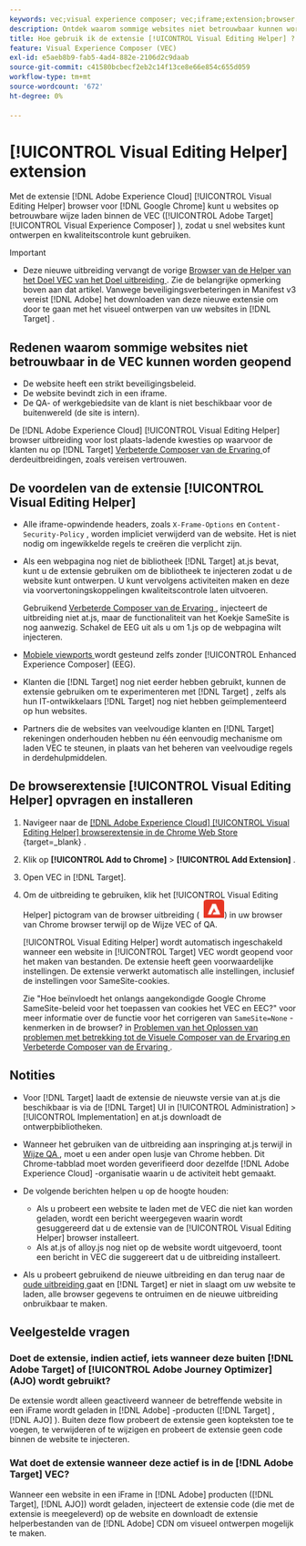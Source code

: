 ```yaml
---
keywords: vec;visual experience composer; vec;iframe;extension;browser;faq
description: Ontdek waarom sommige websites niet betrouwbaar kunnen worden geopend in de [!UICONTROL Visual Experience Composer] (VEC). Met de browserextensie [!UICONTROL Visual Editing Helper] kunt u websites betrouwbaar laden binnen de VEC.
title: Hoe gebruik ik de extensie [!UICONTROL Visual Editing Helper] ?
feature: Visual Experience Composer (VEC)
exl-id: e5aeb8b9-fab5-4ad4-882e-2106d2c9daab
source-git-commit: c41580bcbecf2eb2c14f13ce8e66e854c655d059
workflow-type: tm+mt
source-wordcount: '672'
ht-degree: 0%

---
```


# [!UICONTROL Visual Editing Helper] extension

Met de extensie [!DNL Adobe Experience Cloud] [!UICONTROL Visual Editing Helper] browser voor [!DNL Google Chrome] kunt u websites op betrouwbare wijze laden binnen de VEC ([!UICONTROL Adobe Target] [!UICONTROL Visual Experience Composer] ), zodat u snel websites kunt ontwerpen en kwaliteitscontrole kunt gebruiken.

>[!IMPORTANT]
>
>* Deze nieuwe uitbreiding vervangt de vorige [ Browser van de Helper van het Doel VEC van het Doel uitbreiding ](/help/main/c-experiences/c-visual-experience-composer/r-troubleshoot-composer/vec-helper-browser-extension.md). Zie de belangrijke opmerking boven aan dat artikel. Vanwege beveiligingsverbeteringen in Manifest v3 vereist [!DNL Adobe] het downloaden van deze nieuwe extensie om door te gaan met het visueel ontwerpen van uw websites in [!DNL Target] .

## Redenen waarom sommige websites niet betrouwbaar in de VEC kunnen worden geopend

* De website heeft een strikt beveiligingsbeleid.
* De website bevindt zich in een iframe.
* De QA- of werkgebiedsite van de klant is niet beschikbaar voor de buitenwereld (de site is intern).

De [!DNL Adobe Experience Cloud] [!UICONTROL Visual Editing Helper] browser uitbreiding voor lost plaats-ladende kwesties op waarvoor de klanten nu op [!DNL Target] [ Verbeterde Composer van de Ervaring ](/help/main/administrating-target/visual-experience-composer-set-up.md#eec) of derdeuitbreidingen, zoals vereisen vertrouwen.

## De voordelen van de extensie [!UICONTROL Visual Editing Helper]

* Alle iframe-opwindende headers, zoals `X-Frame-Options` en `Content-Security-Policy` , worden impliciet verwijderd van de website. Het is niet nodig om ingewikkelde regels te creëren die verplicht zijn.
* Als een webpagina nog niet de bibliotheek [!DNL Target] at.js bevat, kunt u de extensie gebruiken om de bibliotheek te injecteren zodat u de website kunt ontwerpen. U kunt vervolgens activiteiten maken en deze via voorvertoningskoppelingen kwaliteitscontrole laten uitvoeren.

  Gebruikend [ Verbeterde Composer van de Ervaring ](/help/main/administrating-target/visual-experience-composer-set-up.md#eec), injecteert de uitbreiding niet at.js, maar de functionaliteit van het Koekje SameSite is nog aanwezig. Schakel de EEG uit als u om 1.js op de webpagina wilt injecteren.

* [ Mobiele viewports ](/help/main/c-experiences/c-visual-experience-composer/mobile-viewports.md) wordt gesteund zelfs zonder [!UICONTROL Enhanced Experience Composer] (EEG).
* Klanten die [!DNL Target] nog niet eerder hebben gebruikt, kunnen de extensie gebruiken om te experimenteren met [!DNL Target] , zelfs als hun IT-ontwikkelaars [!DNL Target] nog niet hebben geïmplementeerd op hun websites.
* Partners die de websites van veelvoudige klanten en [!DNL Target] rekeningen onderhouden hebben nu één eenvoudig mechanisme om laden VEC te steunen, in plaats van het beheren van veelvoudige regels in derdehulpmiddelen.

## De browserextensie [!UICONTROL Visual Editing Helper] opvragen en installeren

1. Navigeer naar de [[!DNL Adobe Experience Cloud] [!UICONTROL Visual Editing Helper] browserextensie in de Chrome Web Store ](https://chrome.google.com/webstore/detail/adobe-experience-cloud-vi/kgmjjkfjacffaebgpkpcllakjifppnca){target=_blank} .
1. Klik op **[!UICONTROL Add to Chrome]** > **[!UICONTROL Add Extension]** .
1. Open VEC in [!DNL Target].
1. Om de uitbreiding te gebruiken, klik het [!UICONTROL Visual Editing Helper] pictogram van de browser uitbreiding ( ![ Visuele het Uitgeven pictogram van de Uitbreiding ](/help/main/c-experiences/c-visual-experience-composer/r-troubleshoot-composer/assets/visual-editing-helper.png)) in uw browser van Chrome browser terwijl op de Wijze VEC of QA.

   [!UICONTROL Visual Editing Helper] wordt automatisch ingeschakeld wanneer een website in [!UICONTROL Target] VEC wordt geopend voor het maken van bestanden. De extensie heeft geen voorwaardelijke instellingen. De extensie verwerkt automatisch alle instellingen, inclusief de instellingen voor SameSite-cookies.

   Zie &quot;Hoe beïnvloedt het onlangs aangekondigde Google Chrome SameSite-beleid voor het toepassen van cookies het VEC en EEC?&quot; voor meer informatie over de functie voor het corrigeren van `SameSite=None` -kenmerken in de browser? in [ Problemen van het Oplossen van problemen met betrekking tot de Visuele Composer van de Ervaring en Verbeterde Composer van de Ervaring ](/help/main/c-experiences/c-visual-experience-composer/r-troubleshoot-composer/issues-related-to-the-visual-experience-composer-vec-and-enhanced-experience-composer-eec.md).

## Notities

* Voor [!DNL Target] laadt de extensie de nieuwste versie van at.js die beschikbaar is via de [!DNL Target] UI in [!UICONTROL Administration] > [!UICONTROL Implementation] en at.js downloadt de ontwerpbibliotheken.
* Wanneer het gebruiken van de uitbreiding aan inspringing at.js terwijl in [ Wijze QA ](/help/main/c-activities/c-activity-qa/activity-qa.md), moet u een ander open lusje van Chrome hebben. Dit Chrome-tabblad moet worden geverifieerd door dezelfde [!DNL Adobe Experience Cloud] -organisatie waarin u de activiteit hebt gemaakt.
* De volgende berichten helpen u op de hoogte houden:

   * Als u probeert een website te laden met de VEC die niet kan worden geladen, wordt een bericht weergegeven waarin wordt gesuggereerd dat u de extensie van de [!UICONTROL Visual Editing Helper] browser installeert.
   * Als at.js of alloy.js nog niet op de website wordt uitgevoerd, toont een bericht in VEC die suggereert dat u de uitbreiding installeert.
* Als u probeert gebruikend de nieuwe uitbreiding en dan terug naar de [ oude uitbreiding ](/help/main/c-experiences/c-visual-experience-composer/r-troubleshoot-composer/vec-helper-browser-extension.md) gaat en [!DNL Target] er niet in slaagt om uw website te laden, alle browser gegevens te ontruimen en de nieuwe uitbreiding onbruikbaar te maken.

## Veelgestelde vragen

### Doet de extensie, indien actief, iets wanneer deze buiten [!DNL Adobe Target] of [!UICONTROL Adobe Journey Optimizer] (AJO) wordt gebruikt?

De extensie wordt alleen geactiveerd wanneer de betreffende website in een iFrame wordt geladen in [!DNL Adobe] -producten ([!DNL Target] , [!DNL AJO] ). Buiten deze flow probeert de extensie geen kopteksten toe te voegen, te verwijderen of te wijzigen en probeert de extensie geen code binnen de website te injecteren.

### Wat doet de extensie wanneer deze actief is in de [!DNL Adobe Target] VEC?

Wanneer een website in een iFrame in [!DNL Adobe] producten ([!DNL Target], [!DNL AJO]) wordt geladen, injecteert de extensie code (die met de extensie is meegeleverd) op de website en downloadt de extensie helperbestanden van de [!DNL Adobe] CDN om visueel ontwerpen mogelijk te maken.
